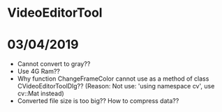 # VideoEditorTool
# 03/04/2019
  - Cannot convert to gray??
  - Use 4G Ram??
  - Why function ChangeFrameColor cannot use as a method of class CVideoEditorToolDlg?? (Reason: Not use: 'using namespace cv', use cv::Mat instead)
  - Converted file size is too big?? How to compress data??
